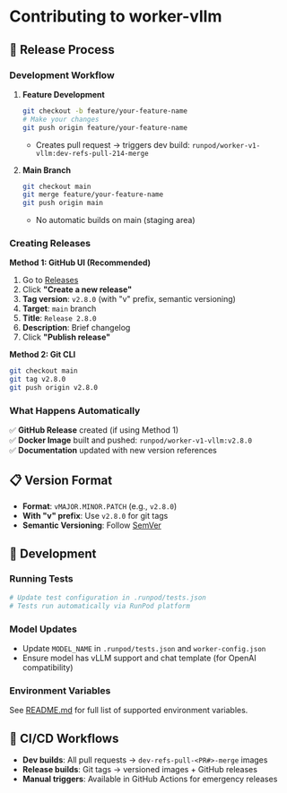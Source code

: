 # Contributing to worker-vllm

## 🚀 Release Process

### Development Workflow

1. **Feature Development**

   ```bash
   git checkout -b feature/your-feature-name
   # Make your changes
   git push origin feature/your-feature-name
   ```

   - Creates pull request → triggers dev build: `runpod/worker-v1-vllm:dev-refs-pull-214-merge`

2. **Main Branch**
   ```bash
   git checkout main
   git merge feature/your-feature-name
   git push origin main
   ```
   - No automatic builds on main (staging area)

### Creating Releases

**Method 1: GitHub UI (Recommended)**

1. Go to [Releases](https://github.com/runpod-workers/worker-vllm/releases)
2. Click **"Create a new release"**
3. **Tag version**: `v2.8.0` (with "v" prefix, semantic versioning)
4. **Target**: `main` branch
5. **Title**: `Release 2.8.0`
6. **Description**: Brief changelog
7. Click **"Publish release"**

**Method 2: Git CLI**

```bash
git checkout main
git tag v2.8.0
git push origin v2.8.0
```

### What Happens Automatically

✅ **GitHub Release** created (if using Method 1)  
✅ **Docker Image** built and pushed: `runpod/worker-v1-vllm:v2.8.0`  
✅ **Documentation** updated with new version references

## 📋 Version Format

- **Format**: `vMAJOR.MINOR.PATCH` (e.g., `v2.8.0`)
- **With "v" prefix**: Use `v2.8.0` for git tags
- **Semantic Versioning**: Follow [SemVer](https://semver.org/)

## 🐛 Development

### Running Tests

```bash
# Update test configuration in .runpod/tests.json
# Tests run automatically via RunPod platform
```

### Model Updates

- Update `MODEL_NAME` in `.runpod/tests.json` and `worker-config.json`
- Ensure model has vLLM support and chat template (for OpenAI compatibility)

### Environment Variables

See [README.md](../README.md) for full list of supported environment variables.

## 🔧 CI/CD Workflows

- **Dev builds**: All pull requests → `dev-refs-pull-<PR#>-merge` images
- **Release builds**: Git tags → versioned images + GitHub releases
- **Manual triggers**: Available in GitHub Actions for emergency releases
